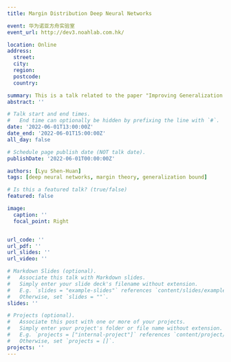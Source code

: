 ```yaml
---
title: Margin Distribution Deep Neural Networks

event: 华为诺亚方舟实验室
event_url: http://dev3.noahlab.com.hk/

location: Online
address:
  street: 
  city: 
  region: 
  postcode: 
  country: 

summary: This is a talk related to the paper "Improving Generalization of Neural Networks by Leveraging Margin Distributions".
abstract: ''

# Talk start and end times.
#   End time can optionally be hidden by prefixing the line with `#`.
date: '2022-06-01T13:00:00Z'
date_end: '2022-06-01T15:00:00Z'
all_day: false

# Schedule page publish date (NOT talk date).
publishDate: '2022-06-01T00:00:00Z'

authors: [Lyu Shen-Huan]
tags: [deep neural networks, margin theory, generalization bound]

# Is this a featured talk? (true/false)
featured: false

image:
  caption: ''
  focal_point: Right


url_code: ''
url_pdf: ''
url_slides: ''
url_video: ''

# Markdown Slides (optional).
#   Associate this talk with Markdown slides.
#   Simply enter your slide deck's filename without extension.
#   E.g. `slides = "example-slides"` references `content/slides/example-slides.md`.
#   Otherwise, set `slides = ""`.
slides: ''

# Projects (optional).
#   Associate this post with one or more of your projects.
#   Simply enter your project's folder or file name without extension.
#   E.g. `projects = ["internal-project"]` references `content/project/deep-learning/index.md`.
#   Otherwise, set `projects = []`.
projects: ''
---
```


<!-- {{% callout note %}}
Click on the **Slides** button above to view the built-in slides feature.
{{% /callout %}}

Slides can be added in a few ways:

- **Create** slides using Wowchemy's [_Slides_](https://wowchemy.com/docs/managing-content/#create-slides) feature and link using `slides` parameter in the front matter of the talk file
- **Upload** an existing slide deck to `static/` and link using `url_slides` parameter in the front matter of the talk file
- **Embed** your slides (e.g. Google Slides) or presentation video on this page using [shortcodes](https://wowchemy.com/docs/writing-markdown-latex/).

Further event details, including [page elements](https://wowchemy.com/docs/writing-markdown-latex/) such as image galleries, can be added to the body of this page. -->
